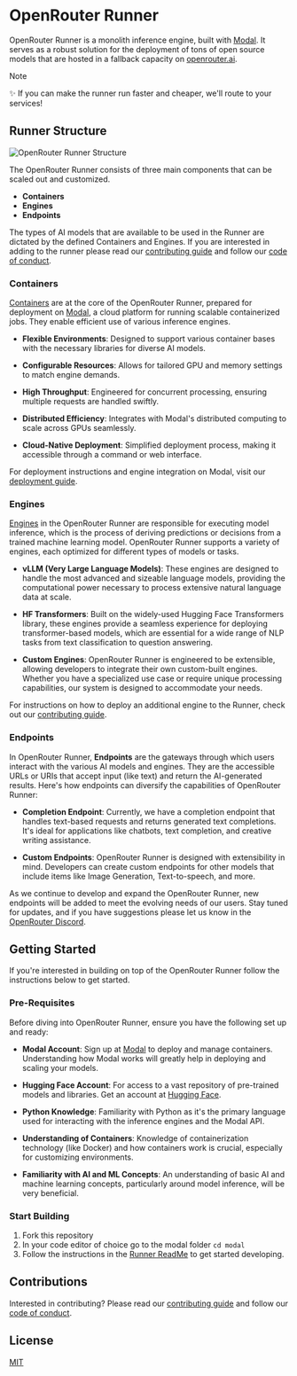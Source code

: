 # OpenRouter Runner

OpenRouter Runner is a monolith inference engine, built with [Modal](https://modal.com/). It serves as a robust solution for the deployment of tons of open source models that are hosted in a fallback capacity on [openrouter.ai](https://openrouter.ai).

> [!NOTE]
> ✨ If you can make the runner run faster and cheaper, we'll route to your services!

## Runner Structure

![OpenRouter Runner Structure](https://i.imgur.com/taN5BbH.png)

The OpenRouter Runner consists of three main components that can be scaled out and customized.
- **Containers** 
- **Engines**
- **Endpoints** 

The types of AI models that are available to be used in the Runner are dictated by the defined Containers and Engines. If you are interested in adding to the runner please read our [contributing guide](./.github/CONTRIBUTING.md) and follow our [code of conduct](./.github/CODE_OF_CONDUCT.md).

### Containers

[Containers](https://cloud.google.com/learn/what-are-containers) are at the core of the OpenRouter Runner, prepared for deployment on [Modal](https://modal.com/), a cloud platform for running scalable containerized jobs. They enable efficient use of various inference engines.

- **Flexible Environments**: Designed to support various container bases with the necessary libraries for diverse AI models.

- **Configurable Resources**: Allows for tailored GPU and memory settings to match engine demands.

- **High Throughput**: Engineered for concurrent processing, ensuring multiple requests are handled swiftly.

- **Distributed Efficiency**: Integrates with Modal's distributed computing to scale across GPUs seamlessly.

- **Cloud-Native Deployment**: Simplified deployment process, making it accessible through a command or web interface.

For deployment instructions and engine integration on Modal, visit our [deployment guide](link-to-deployment-guide).


### Engines

[Engines](https://www.autoblocks.ai/glossary/inference-engine) in the OpenRouter Runner are responsible for executing model inference, which is the process of deriving predictions or decisions from a trained machine learning model. OpenRouter Runner supports a variety of engines, each optimized for different types of models or tasks.

- **vLLM (Very Large Language Models)**: These engines are designed to handle the most advanced and sizeable language models, providing the computational power necessary to process extensive natural language data at scale.

- **HF Transformers**: Built on the widely-used Hugging Face Transformers library, these engines provide a seamless experience for deploying transformer-based models, which are essential for a wide range of NLP tasks from text classification to question answering.

- **Custom Engines**: OpenRouter Runner is engineered to be extensible, allowing developers to integrate their own custom-built engines. Whether you have a specialized use case or require unique processing capabilities, our system is designed to accommodate your needs.

For instructions on how to deploy an additional engine to the Runner, check out our [contributing guide](./.github/CONTRIBUTING.md).

### Endpoints

In OpenRouter Runner, **Endpoints** are the gateways through which users interact with the various AI models and engines. They are the accessible URLs or URIs that accept input (like text) and return the AI-generated results. Here's how endpoints can diversify the capabilities of OpenRouter Runner:

- **Completion Endpoint**: Currently, we have a completion endpoint that handles text-based requests and returns generated text completions. It's ideal for applications like chatbots, text completion, and creative writing assistance.

- **Custom Endpoints**: OpenRouter Runner is designed with extensibility in mind. Developers can create custom endpoints for other models that include items like Image Generation, Text-to-speech, and more.

As we continue to develop and expand the OpenRouter Runner, new endpoints will be added to meet the evolving needs of our users. Stay tuned for updates, and if you have suggestions please let us know in the [OpenRouter Discord](https://discord.com/channels/1091220969173028894/1107397803266818229).


## Getting Started

If you're interested in building on top of the OpenRouter Runner follow the instructions below to get started.

### Pre-Requisites

Before diving into OpenRouter Runner, ensure you have the following set up and ready:

- **Modal Account**: Sign up at [Modal](https://modal.com/) to deploy and manage containers. Understanding how Modal works will greatly help in deploying and scaling your models.
  
- **Hugging Face Account**: For access to a vast repository of pre-trained models and libraries. Get an account at [Hugging Face](https://huggingface.co/).
  
- **Python Knowledge**: Familiarity with Python as it's the primary language used for interacting with the inference engines and the Modal API.
  
- **Understanding of Containers**: Knowledge of containerization technology (like Docker) and how containers work is crucial, especially for customizing environments.
  
- **Familiarity with AI and ML Concepts**: An understanding of basic AI and machine learning concepts, particularly around model inference, will be very beneficial.

### Start Building

1. Fork this repository
2. In your code editor of choice go to the modal folder
    `cd modal`
3. Follow the instructions in the [Runner ReadMe](./modal/runner/README.md) to get started developing.

## Contributions

Interested in contributing? Please read our [contributing guide](./.github/CONTRIBUTING.md) and follow our [code of conduct](./.github/CODE_OF_CONDUCT.md).

## License

[MIT](./LICENSE)
